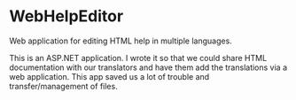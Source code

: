 WebHelpEditor
=============

Web application for editing HTML help in multiple languages.

This is an ASP.NET application. I wrote it so that we could share HTML documentation with our translators and have them add the translations via a web application. This app saved us a lot of trouble and transfer/management of files.

